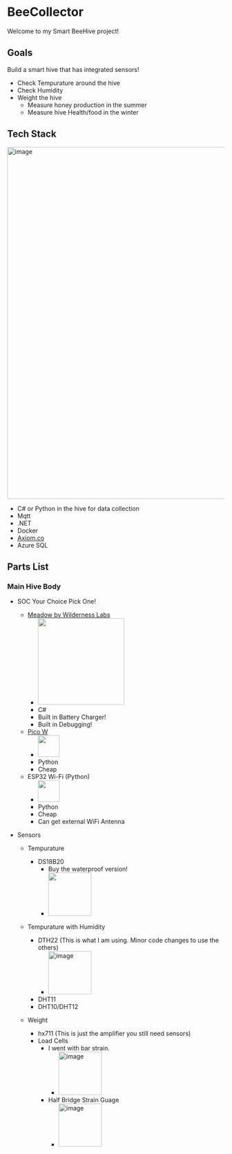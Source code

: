 # BeeCollector
 
Welcome to my Smart BeeHive project!

## Goals

Build a smart hive that has integrated sensors!

* Check Tempurature around the hive
* Check Humidity
* Weight the hive
	* Measure honey production in the summer
	* Measure hive Health/food in the winter

## Tech Stack

<img width="815" alt="image" src="https://user-images.githubusercontent.com/256046/229030376-91b8cd83-5d74-47b9-891d-8cfd5b5d2b0e.png">

* C# or Python in the hive for data collection
* Mqtt
* .NET
* Docker
* [Axiom.co](https://axiom.co/)
* Azure SQL




## Parts List

### Main Hive Body

* SOC Your Choice Pick One!
	*  [Meadow by Wilderness Labs](https://store.wildernesslabs.co/collections/frontpage/products/meadow-f7-feather) 
		*  <img src="https://user-images.githubusercontent.com/256046/229030914-3c27fc50-fd5f-45cb-b4c0-5cb062de4e49.png" width="200" />
		*  C# 
		*  Built in Battery Charger!
		*  Built in Debugging!
	*  [Pico W](https://www.raspberrypi.com/documentation/microcontrollers/raspberry-pi-pico.html)
		* <img src="https://user-images.githubusercontent.com/256046/229030461-859e5c04-5d1b-453d-940e-9beed4d26356.png" width="50" />
		* Python
		* Cheap
	*  ESP32 Wi-Fi (Python) 
		* <img src="https://user-images.githubusercontent.com/256046/229030829-82062396-c442-4c89-86a3-0e661b85f02a.png" width="50" />
		* Python
		* Cheap
		* Can get external WiFi Antenna 

* Sensors
	* Tempurature
		* DS18B20
			* Buy the waterproof version!
			* <img src="https://user-images.githubusercontent.com/256046/229031421-06aba076-0523-4526-aeb4-7078a82c1e48.png" width="100" />

	* Tempurature with Humidity
		* DTH22 (This is what I am using. Minor code changes to use the others)
			* <img width="100" alt="image" src="https://user-images.githubusercontent.com/256046/229031232-f62bac55-db9a-48a8-b6af-904ac634975a.png">
		* DHT11
		* DHT10/DHT12
	* Weight
		* hx711 (This is just the amplifier you still need sensors)
		* Load Cells
			* I went with bar strain. 
				* <img width="100" alt="image" src="https://user-images.githubusercontent.com/256046/229031552-a55b1538-0406-4c4f-ace0-4b2adcf6c929.png">
			* Half Bridge Strain Guage
				* <img width="100" alt="image" src="https://user-images.githubusercontent.com/256046/229031663-e58606fc-cf4f-4118-8cf1-b12f494f85cf.png">
